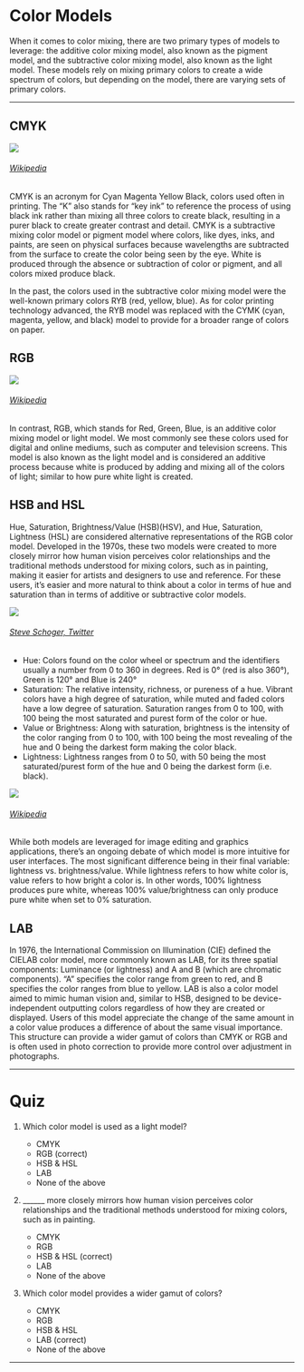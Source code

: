 
# Color Models

When it comes to color mixing, there are two primary types of models to leverage: the additive color mixing model, also known as the pigment model, and the subtractive color mixing model, also known as the light model. These models rely on mixing primary colors to create a wide spectrum of colors, but depending on the model, there are varying sets of primary colors.

---
## CMYK
![](https://prodesigncurriculum.s3.us-east-2.amazonaws.com/CMYK-halftone.png)
###### [Wikipedia](https://www.wikiwand.com/en/CMYK_color_model)

CMYK is an acronym for Cyan Magenta Yellow Black, colors used often in printing. The “K” also stands for “key ink” to reference the process of using black ink rather than mixing all three colors to create black, resulting in a purer black to create greater contrast and detail. CMYK is a subtractive mixing color model or pigment model where colors, like dyes, inks, and paints, are seen on physical surfaces because wavelengths are subtracted from the surface to create the color being seen by the eye. White is produced through the absence or subtraction of color or pigment, and all colors mixed produce black.

In the past, the colors used in the subtractive color mixing model were the well-known primary colors RYB (red, yellow, blue). As for color printing technology advanced, the RYB model was replaced with the CYMK (cyan, magenta, yellow, and black) model to provide for a broader range of colors on paper.

## RGB
![](https://prodesigncurriculum.s3.us-east-2.amazonaws.com/rgb-pixels.jpeg)
###### [Wikipedia](https://www.wikiwand.com/en/RGB_color_model)

In contrast, RGB, which stands for Red, Green, Blue, is an additive color mixing model or light model. We most commonly see these colors used for digital and online mediums, such as computer and television screens. This model is also known as the light model and is considered an additive process because white is produced by adding and mixing all of the colors of light; similar to how pure white light is created.

## HSB and HSL
Hue, Saturation, Brightness/Value (HSB)(HSV), and Hue, Saturation, Lightness (HSL) are considered alternative representations of the RGB color model. Developed in the 1970s, these two models were created to more closely mirror how human vision perceives color relationships and the traditional methods understood for mixing colors, such as in painting, making it easier for artists and designers to use and reference. For these users, it’s easier and more natural to think about a color in terms of hue and saturation than in terms of additive or subtractive color models.

![](https://prodesigncurriculum.s3.us-east-2.amazonaws.com/color-hsl-vs-hsb.png)
######  [Steve Schoger, Twitter](https://twitter.com/steveschoger/status/999300886416494592)
-   Hue: Colors found on the color wheel or spectrum and the identifiers usually a number from 0 to 360 in degrees. Red is 0° (red is also 360°), Green is 120° and Blue is 240°
-   Saturation: The relative intensity, richness, or pureness of a hue. Vibrant colors have a high degree of saturation, while muted and faded colors have a low degree of saturation. Saturation ranges from 0 to 100, with 100 being the most saturated and purest form of the color or hue.
-   Value or Brightness: Along with saturation, brightness is the intensity of the color ranging from 0 to 100, with 100 being the most revealing of the hue and 0 being the darkest form making the color black.
-   Lightness: Lightness ranges from 0 to 50, with 50 being the most saturated/purest form of the hue and 0 being the darkest form (i.e. black).

![](https://prodesigncurriculum.s3.us-east-2.amazonaws.com/hsb-cone-and-hsl-dicone.png)
###### [Wikipedia](https://commons.wikimedia.org/wiki/File:Color_solid_comparison_hsl_hsv_rgb_cone_sphere_cube_cylinder.png)

While both models are leveraged for image editing and graphics applications, there’s an ongoing debate of which model is more intuitive for user interfaces. The most significant difference being in their final variable: lightness vs. brightness/value. While lightness refers to how white color is, value refers to how bright a color is. In other words, 100% lightness produces pure white, whereas 100% value/brightness can only produce pure white when set to 0% saturation.

## LAB
In 1976, the International Commission on Illumination (CIE) defined the CIELAB color model, more commonly known as LAB, for its three spatial components: Luminance (or lightness) and A and B (which are chromatic components). “A” specifies the color range from green to red, and B specifies the color ranges from blue to yellow. LAB is also a color model aimed to mimic human vision and, similar to HSB, designed to be device-independent outputting colors regardless of how they are created or displayed. Users of this model appreciate the change of the same amount in a color value produces a difference of about the same visual importance. This structure can provide a wider gamut of colors than CMYK or RGB and is often used in photo correction to provide more control over adjustment in photographs.

---
 # Quiz
 1. Which color model is used as a light model?
	 - CMYK
	 - RGB (correct)
	 - HSB & HSL
	 - LAB
	 - None of the above

2. ______ more closely mirrors how human vision perceives color relationships and the traditional methods understood for mixing colors, such as in painting.
	- CMYK
	 - RGB
	 - HSB & HSL (correct)
	 - LAB
	 - None of the above

3. Which color model provides a wider gamut of colors?
	- CMYK
	 - RGB
	 - HSB & HSL
	 - LAB (correct)
	 - None of the above

___
